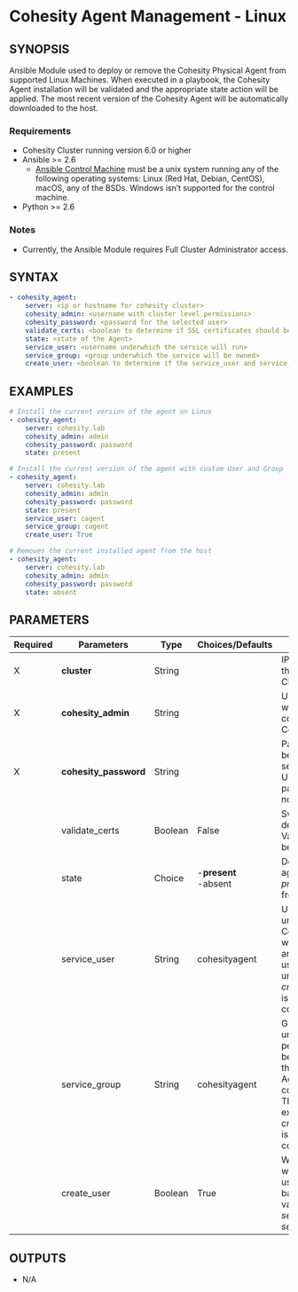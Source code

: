 # Cohesity Agent Management - Linux

## SYNOPSIS
Ansible Module used to deploy or remove the Cohesity Physical Agent from supported Linux Machines.  When executed in a playbook, the Cohesity Agent installation will be validated and the appropriate state action will be applied.  The most recent version of the Cohesity Agent will be automatically downloaded to the host.

### Requirements
* Cohesity Cluster running version 6.0 or higher
* Ansible >= 2.6
  * [Ansible Control Machine](https://docs.ansible.com/ansible/latest/installation_guide/intro_installation.html#control-machine-requirements) must be a unix system running any of the following operating systems: Linux (Red Hat, Debian, CentOS), macOS, any of the BSDs. Windows isn’t supported for the control machine.
* Python >= 2.6

### Notes
  - Currently, the Ansible Module requires Full Cluster Administrator access.

## SYNTAX

```yaml
- cohesity_agent:
    server: <ip or hostname for cohesity cluster>
    cohesity_admin: <username with cluster level permissions>
    cohesity_password: <password for the selected user>
    validate_certs: <boolean to determine if SSL certificates should be validated>
    state: <state of the Agent>
    service_user: <username underwhich the service will run>
    service_group: <group underwhich the service will be owned>
    create_user: <boolean to determine if the service_user and service_group should be created>
```

## EXAMPLES

```yaml
# Install the current version of the agent on Linux
- cohesity_agent:
    server: cohesity.lab
    cohesity_admin: admin
    cohesity_password: password
    state: present

# Install the current version of the agent with custom User and Group
- cohesity_agent:
    server: cohesity.lab
    cohesity_admin: admin
    cohesity_password: password
    state: present
    service_user: cagent
    service_group: cagent
    create_user: True

# Removes the current installed agent from the host
- cohesity_agent:
    server: cohesity.lab
    cohesity_admin: admin
    cohesity_password: password
    state: absent

```


## PARAMETERS

| Required | Parameters | Type | Choices/Defaults | Comments |
| --- | --- | --- | --- | --- |
| X | **cluster** | String | | IP or FQDN for the Cohesity Cluster |
| X | **cohesity_admin** | String | | Username with which Ansible will connect to the Cohesity Cluster |
| X | **cohesity_password** | String | | Password belonging to the selected Username.  This parameter will not be logged. |
|   | validate_certs | Boolean | False | Switch determines if SSL Validation should be enabled. |
|   | state | Choice | -**present**<br>-absent | Determines if the agent should be *present* or *absent* from the host |
|   | service_user | String | cohesityagent | Username underwhich the Cohesity Agent will be installed and run. This user must exist unless *create_user=**True*** is also configured. |
|   | service_group | String | cohesityagent | Group underwhich permissions will be configured for the Cohesity Agent configuration. This group must exist unless *create_user=**True*** is also configured. |
|   | create_user | Boolean | True | When enabled, will create a new user and group based on the values of *service_user* and *service_group*. |


## OUTPUTS
- N/A

